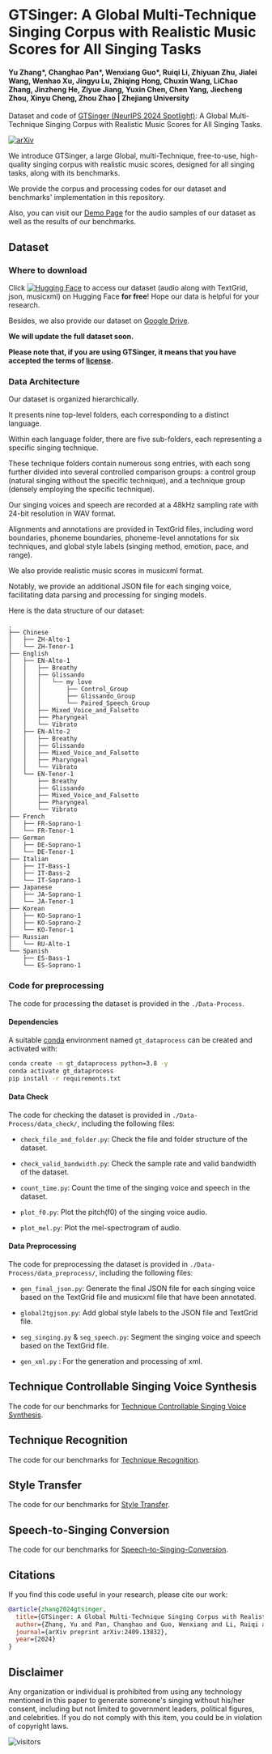 #  GTSinger: A Global Multi-Technique Singing Corpus with Realistic Music Scores for All Singing Tasks

#### Yu Zhang*, Changhao Pan*, Wenxiang Guo*, Ruiqi Li, Zhiyuan Zhu, Jialei Wang, Wenhao Xu, Jingyu Lu, Zhiqing Hong, Chuxin Wang, LiChao Zhang, Jinzheng He, Ziyue Jiang, Yuxin Chen, Chen Yang, Jiecheng Zhou, Xinyu Cheng, Zhou Zhao | Zhejiang University

Dataset and code of [GTSinger (NeurIPS 2024 Spotlight)](https://arxiv.org/abs/2409.13832): A Global Multi-Technique Singing Corpus with Realistic Music Scores for All Singing Tasks.

[![arXiv](https://img.shields.io/badge/arXiv-Paper-<COLOR>.svg)](https://arxiv.org/abs/2409.13832)

We introduce GTSinger, a large Global, multi-Technique, free-to-use, high-quality singing corpus with realistic music scores, designed for all singing tasks, along with its benchmarks.

We provide the corpus and processing codes for our dataset and benchmarks' implementation in this repository. 

Also, you can visit our [Demo Page](https://gtsinger.github.io/) for the audio samples of our dataset as well as the results of our benchmarks.

## Dataset

### Where to download

Click [![Hugging Face](https://img.shields.io/badge/%F0%9F%A4%97%20Hugging%20Face-blue?label=Dataset)](https://huggingface.co/datasets/GTSinger/GTSinger) to access our dataset (audio along with TextGrid, json, musicxml) on Hugging Face **for free**! Hope our data is helpful for your research.

Besides, we also provide our dataset on [Google Drive](https://drive.google.com/drive/folders/1xcdvCxNAEEfJElt7sEP-xT8dMKxn1_Lz?usp=drive_link).

**We will update the full dataset soon.**

**Please note that, if you are using GTSinger, it means that you have accepted the terms of [license](https://github.com/GTSinger/GTSinger/blob/master/dataset_license.md).**

### Data Architecture

Our dataset is organized hierarchically. 

It presents nine top-level folders, each corresponding to a distinct language. 

Within each language folder, there are five sub-folders, each representing a specific singing technique.

These technique folders contain numerous song entries, with each song further divided into several controlled comparison groups: a control group (natural singing without the specific technique), and a technique group (densely employing the specific technique).

Our singing voices and speech are recorded at a 48kHz sampling rate with 24-bit resolution in WAV format. 

Alignments and annotations are provided in TextGrid files, including word boundaries, phoneme boundaries, phoneme-level annotations for six techniques, and global style labels (singing method, emotion, pace, and range). 

We also provide realistic music scores in musicxml format.

Notably, we provide an additional JSON file for each singing voice, facilitating data parsing and processing for singing models.

Here is the data structure of our dataset:

```
.
├── Chinese
│   ├── ZH-Alto-1
│   └── ZH-Tenor-1
├── English
│   ├── EN-Alto-1
│   │   ├── Breathy
│   │   ├── Glissando
│   │   │   └── my love
│   │   │       ├── Control_Group
│   │   │       ├── Glissando_Group
│   │   │       └── Paired_Speech_Group
│   │   ├── Mixed_Voice_and_Falsetto
│   │   ├── Pharyngeal
│   │   └── Vibrato
│   ├── EN-Alto-2
│   │   ├── Breathy
│   │   ├── Glissando
│   │   ├── Mixed_Voice_and_Falsetto
│   │   ├── Pharyngeal
│   │   └── Vibrato
│   └── EN-Tenor-1
│       ├── Breathy
│       ├── Glissando
│       ├── Mixed_Voice_and_Falsetto
│       ├── Pharyngeal
│       └── Vibrato
├── French
│   ├── FR-Soprano-1
│   └── FR-Tenor-1
├── German
│   ├── DE-Soprano-1
│   └── DE-Tenor-1
├── Italian
│   ├── IT-Bass-1
│   ├── IT-Bass-2
│   └── IT-Soprano-1
├── Japanese
│   ├── JA-Soprano-1
│   └── JA-Tenor-1
├── Korean
│   ├── KO-Soprano-1
│   ├── KO-Soprano-2
│   └── KO-Tenor-1
├── Russian
│   └── RU-Alto-1
└── Spanish
    ├── ES-Bass-1
    └── ES-Soprano-1
```

### Code for preprocessing

The code for processing the dataset is provided in the `./Data-Process`.

#### Dependencies

A suitable [conda](https://docs.conda.io/en/latest/) environment named `gt_dataprocess` can be created and activated with:

```bash
conda create -n gt_dataprocess python=3.8 -y
conda activate gt_dataprocess
pip install -r requirements.txt
```

#### Data Check

The code for checking the dataset is provided in `./Data-Process/data_check/`, including the following files:

- `check_file_and_folder.py`: Check the file and folder structure of the dataset.

- `check_valid_bandwidth.py`: Check the sample rate and valid bandwidth of the dataset.

- `count_time.py`: Count the time of the singing voice and speech in the dataset.

- `plot_f0.py`: Plot the pitch(f0) of the singing voice audio.

- `plot_mel.py`: Plot the mel-spectrogram of audio.

#### Data Preprocessing

The code for preprocessing the dataset is provided in `./Data-Process/data_preprocess/`, including the following files:

- `gen_final_json.py`: Generate the final JSON file for each singing voice based on the TextGrid file and musicxml file that have been annotated.

- `global2tgjson.py`: Add global style labels to the JSON file and TextGrid file.

- `seg_singing.py` & `seg_speech.py`: Segment the singing voice and speech based on the TextGrid file.

- `gen_xml.py` : For the generation and processing of xml.

## Technique Controllable Singing Voice Synthesis

The code for our benchmarks for [Technique Controllable Singing Voice Synthesis](./Technique-Controllable%20SVS/readme.md).

## Technique Recognition

The code for our benchmarks for [Technique Recognition](./Tech-Recognition/readme.md).

## Style Transfer

The code for our benchmarks for [Style Transfer](./Style%20Transfer/readme.md).

## Speech-to-Singing Conversion

The code for our benchmarks for [Speech-to-Singing-Conversion](./STS%20Conversion/readme.md).

## Citations ##

If you find this code useful in your research, please cite our work:
```bib
@article{zhang2024gtsinger,
  title={GTSinger: A Global Multi-Technique Singing Corpus with Realistic Music Scores for All Singing Tasks},
  author={Zhang, Yu and Pan, Changhao and Guo, Wenxiang and Li, Ruiqi and Zhu, Zhiyuan and Wang, Jialei and Xu, Wenhao and Lu, Jingyu and Hong, Zhiqing and Wang, Chuxin and others},
  journal={arXiv preprint arXiv:2409.13832},
  year={2024}
}
```

## Disclaimer ##

Any organization or individual is prohibited from using any technology mentioned in this paper to generate someone's singing without his/her consent, including but not limited to government leaders, political figures, and celebrities. If you do not comply with this item, you could be in violation of copyright laws.

 ![visitors](https://visitor-badge.laobi.icu/badge?page_id=GTSinger/GTSinger)
